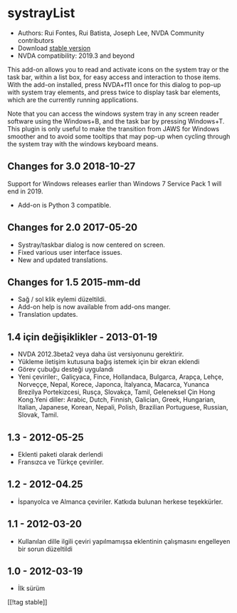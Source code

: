 # systrayList #

*   Authors: Rui Fontes, Rui Batista, Joseph Lee, NVDA Community
    contributors
*   Download [stable version][1]
*   NVDA compatibility: 2019.3 and beyond


This add-on allows you to read and activate icons on the system tray or the
task bar, within a list box, for easy access and interaction to those
items. With the add-on installed, press NVDA+f11 once for this dialog to
pop-up with system tray elements, and press twice to display task bar
elements, which are the currently running applications.

Note that you can access the windows system tray in any screen reader
software using the Windows+B, and the task bar by pressing Windows+T. This
plugin is only useful to make the transition from JAWS for Windows smoother
and to avoid some tooltips that may pop-up when cycling through the system
tray with the windows keyboard means.

## Changes for 3.0 2018-10-27 ##

Support for Windows releases earlier than Windows 7 Service Pack 1 will end
in 2019.

* Add-on is Python 3 compatible.

## Changes for 2.0 2017-05-20 ##

* Systray/taskbar dialog is now centered on screen.
* Fixed various user interface issues.
* New and updated translations.

## Changes for 1.5 2015-mm-dd ##

* Sağ / sol klik eylemi düzeltildi.
* Add-on help is now available from add-ons manger.
* Translation updates.

## 1.4 için değişiklikler - 2013-01-19 ##

* NVDA 2012.3beta2 veya daha üst versiyonunu gerektirir.
* Yükleme iletişim kutusuna bağış istemek için bir ekran eklendi
* Görev çubuğu desteği uygulandı
* Yeni çeviriler:, Galiçyaca, Fince, Hollandaca, Bulgarca, Arapça, Lehçe,
  Norveççe, Nepal, Korece, Japonca, İtalyanca, Macarca, Yunanca Brezilya
  Portekizcesi, Rusça, Slovakça, Tamil, Geleneksel Çin Hong Kong.Yeni
  diller: Arabic, Dutch, Finnish, Galician, Greek, Hungarian, Italian,
  Japanese, Korean, Nepali, Polish, Brazilian Portuguese, Russian, Slovak,
  Tamil.

## 1.3 - 2012-05-25 ##

* Eklenti paketi olarak derlendi
* Fransızca ve  Türkçe çeviriler.

## 1.2 - 2012-04.25 ##

* İspanyolca ve Almanca çeviriler. Katkıda bulunan herkese teşekkürler.

## 1.1 - 2012-03-20 ##

* Kullanılan dille ilgili çeviri yapılmamışsa eklentinin çalışmasını
  engelleyen bir sorun düzeltildi

## 1.0 - 2012-03-19 ##

* İlk sürüm

[[!tag stable]]

[1]: https://addons.nvda-project.org/files/get.php?file=st
